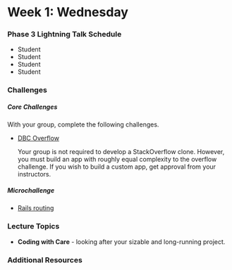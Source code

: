 # Week 1: Wednesday

### Phase 3 Lightning Talk Schedule

- Student
- Student
- Student
- Student

### Challenges

##### Core Challenges

With your group, complete the following challenges.

- [DBC Overflow](../../../../overflow-challenge)

  Your group is not required to develop a StackOverflow clone.  However, you must build an app with roughly equal complexity to the overflow challenge.  If you wish to build a custom app, get approval from your instructors.


##### Microchallenge

- [Rails routing](../microchallenges/wk1-d3-rails-routing.md)

### Lecture Topics

- **Coding with Care** - looking after your sizable and long-running project.

### Additional Resources

